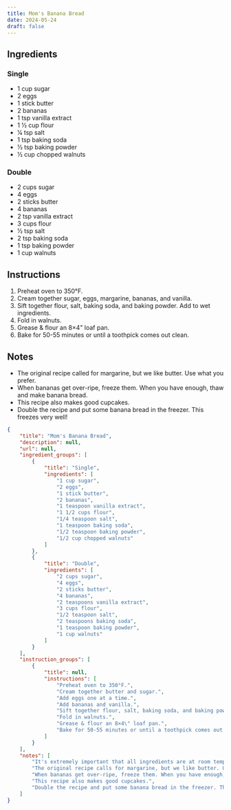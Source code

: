```yaml
---
title: Mom's Banana Bread
date: 2024-05-24
draft: false
---
```


## Ingredients

### Single

* 1 cup sugar
* 2 eggs
* 1 stick butter
* 2 bananas
* 1 tsp vanilla extract
* 1 1⁄2 cup flour
* 1⁄4 tsp salt
* 1 tsp baking soda
* 1⁄2 tsp baking powder
* 1⁄2 cup chopped walnuts

### Double

* 2 cups sugar
* 4 eggs
* 2 sticks butter
* 4 bananas
* 2 tsp vanilla extract
* 3 cups flour
* 1⁄2 tsp salt
* 2 tsp baking soda
* 1 tsp baking powder
* 1 cup walnuts

## Instructions

1. Preheat oven to 350°F.
2. Cream together sugar, eggs, margarine, bananas, and vanilla.
3. Sift together flour, salt, baking soda, and baking powder. Add to wet ingredients.
4. Fold in walnuts.
5. Grease & flour an 8×4" loaf pan.
6. Bake for 50-55 minutes or until a toothpick comes out clean.

## Notes

* The original recipe called for margarine, but we like butter. Use what you prefer.
* When bananas get over-ripe, freeze them. When you have enough, thaw and make banana bread.
* This recipe also makes good cupcakes.
* Double the recipe and put some banana bread in the freezer. This freezes very well!

```json
{
    "title": "Mom's Banana Bread",
    "description": null,
    "url": null,
    "ingredient_groups": [
        {
            "title": "Single",
            "ingredients": [
                "1 cup sugar",
                "2 eggs",
                "1 stick butter",
                "2 bananas",
                "1 teaspoon vanilla extract",
                "1 1/2 cups flour",
                "1/4 teaspoon salt",
                "1 teaspoon baking soda",
                "1/2 teaspoon baking powder",
                "1/2 cup chopped walnuts"
            ]
        },
        {
            "title": "Double",
            "ingredients": [
                "2 cups sugar",
                "4 eggs",
                "2 sticks butter",
                "4 bananas",
                "2 teaspoons vanilla extract",
                "3 cups flour",
                "1/2 teaspoon salt",
                "2 teaspoons baking soda",
                "1 teaspoon baking powder",
                "1 cup walnuts"
            ]
        }
    ],
    "instruction_groups": [
        {
            "title": null,
            "instructions": [
                "Preheat oven to 350°F.",
                "Cream together butter and sugar.",
                "Add eggs one at a time.",
                "Add bananas and vanilla.",
                "Sift together flour, salt, baking soda, and baking powder. Add to wet ingredients.",
                "Fold in walnuts.",
                "Grease & flour an 8×4\" loaf pan.",
                "Bake for 50-55 minutes or until a toothpick comes out clean."
            ]
        }
    ],
    "notes": [
        "It's extremely important that all ingredients are at room temperature.",
        "The original recipe calls for margarine, but we like butter. Use what you prefer.",
        "When bananas get over-ripe, freeze them. When you have enough, thaw and make banana bread.",
        "This recipe also makes good cupcakes.",
        "Double the recipe and put some banana bread in the freezer. This freezes very well!"
    ]
}
```